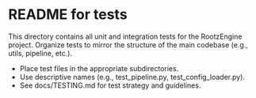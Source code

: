 # README for tests

This directory contains all unit and integration tests for the RootzEngine project. Organize tests to mirror the structure of the main codebase (e.g., utils, pipeline, etc.).

- Place test files in the appropriate subdirectories.
- Use descriptive names (e.g., test_pipeline.py, test_config_loader.py).
- See docs/TESTING.md for test strategy and guidelines.
